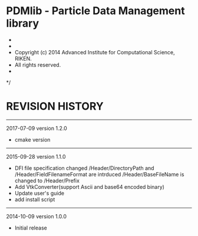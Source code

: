 
# PDMlib - Particle Data Management library
 *
 *
 * Copyright (c) 2014 Advanced Institute for Computational Science, RIKEN.
 * All rights reserved.
 *
 */


REVISION HISTORY
================

---
2017-07-09  version 1.2.0
  - cmake version

---
2015-09-28  version 1.1.0
- DFI file specification changed
  /Header/DirectoryPath and /Header/FieldFilenameFormat are intrduced
  /Header/BaseFileName is changed to /Header/Prefix
- Add VtkConverter(support Ascii and base64 encoded binary)
- Update user's guide
- add install script


---
2014-10-09  version 1.0.0
- Initial release

